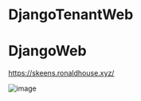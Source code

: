 ﻿# DjangoTenantWeb
# DjangoWeb

https://skeens.ronaldhouse.xyz/

![image](https://github.com/ronald155224/DjangoWeb/assets/9101146/57809401-4feb-4b07-8bd9-d3f6fd61436f)
